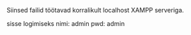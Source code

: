 Siinsed failid töötavad korralikult localhost XAMPP serveriga.

sisse logimiseks 
nimi: admin
pwd: admin
